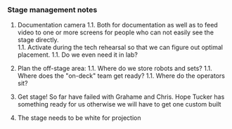 ### Stage management notes

1. Documentation camera
	1.1. Both for documentation as well as 
    to feed video to one or more screens for people who can not 
		easily see the stage directly.  
	1.1. Activate during the tech rehearsal so that we can figure 
		out optimal placement. 
	1.1. Do we even need it in lab?

1. Plan the off-stage area: 
	1.1. Where do we store robots and sets?
	1.1. Where does the "on-deck" team get ready?
	1.1. Where do the operators sit?

1. Get stage! So far have failed with Grahame and Chris. Hope 
	Tucker has something ready for us otherwise we will have to get one 
	custom built
	
4. The stage needs to be white for projection 
